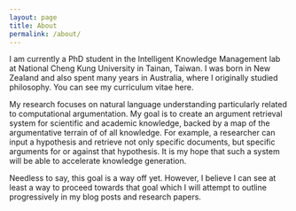 ```yaml
---
layout: page
title: About
permalink: /about/
---
```


I am currently a PhD student in the Intelligent Knowledge Management lab
  at National Cheng Kung University in Tainan, Taiwan.
I was born in New Zealand and also spent many years in Australia,
  where I originally studied philosophy.
You can see my curriculum vitae here.

My research focuses on natural language understanding particularly
  related to computational argumentation.
My goal is to create an argument retrieval system for scientific and
  academic knowledge, backed by a map of the argumentative terrain of
  of all knowledge.
For example, a researcher can input a hypothesis and retrieve not only specific
  documents, but specific arguments for or against that hypothesis.
It is my hope that such a system will be able to accelerate knowledge
  generation.

Needless to say, this goal is a way off yet.
However, I believe I can see at least a way to proceed towards that goal
  which I will attempt to outline progressively in my blog posts
  and research papers.
